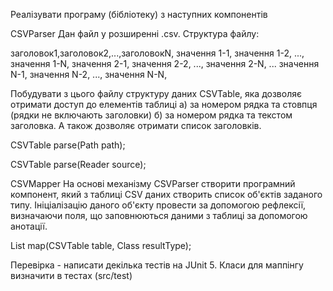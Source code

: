 Реалізувати програму (бібліотеку) з наступних компонентів

CSVParser
Дан файл у розширенні .csv. Структура файлу:

заголовок1,заголовок2,...,заголовокN,
значення 1-1, значення 1-2, ..., значення 1-N,
значення 2-1, значення 2-2, ..., значення 2-N,
...
значення N-1, значення N-2, ..., значення N-N,

Побудувати з цього файлу структуру даних CSVTable, яка дозволяє отримати доступ до
елементів таблиці
а) за номером рядка та стовпця (рядки не включають заголовки)
б) за номером рядка та текстом заголовка.
А також дозволяє отримати список заголовків.

CSVTable parse(Path path);

CSVTable parse(Reader source);

CSVMapper
На основі механізму CSVParser створити програмний компонент, який з таблиці
CSV даних створить список об'єктів заданого типу. Ініціалізацію даного об'єкту
провести за допомогою рефлексії, визначаючи поля, що заповнюються даними з таблиці за допомогою анотації.

<T> List<T> map(CSVTable table, Class<T> resultType);

Перевірка - написати декілька тестів на JUnit 5. Класи для маппінгу визначити в тестах (src/test)

